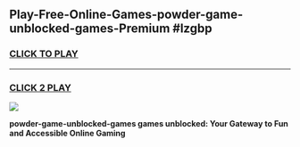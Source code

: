 
## Play-Free-Online-Games-powder-game-unblocked-games-Premium #lzgbp
<h3>
<a href="https://premium.freeplayer.one?title=powder-game-unblocked-games&ref=8M">CLICK TO PLAY</a></h3>
<hr>

<h3>
<a href="https://premium.freeplayer.one?title=powder-game-unblocked-games&ref=8M">CLICK 2 PLAY</a>
  
</h3>

<a href="https://premium.freeplayer.one?title=powder-game-unblocked-games&ref=8M"><img src="https://clearcache.store/games.png"></a>


**powder-game-unblocked-games games unblocked: Your Gateway to Fun and Accessible Online Gaming**
